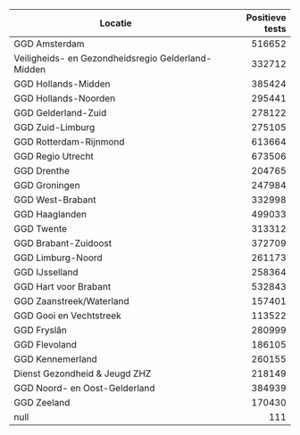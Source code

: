| Locatie | Positieve tests |
|---------|----------------:|
| GGD Amsterdam                            | 516652 |
| Veiligheids- en Gezondheidsregio Gelderland-Midden | 332712 |
| GGD Hollands-Midden                      | 385424 |
| GGD Hollands-Noorden                     | 295441 |
| GGD Gelderland-Zuid                      | 278122 |
| GGD Zuid-Limburg                         | 275105 |
| GGD Rotterdam-Rijnmond                   | 613664 |
| GGD Regio Utrecht                        | 673506 |
| GGD Drenthe                              | 204765 |
| GGD Groningen                            | 247984 |
| GGD West-Brabant                         | 332998 |
| GGD Haaglanden                           | 499033 |
| GGD Twente                               | 313312 |
| GGD Brabant-Zuidoost                     | 372709 |
| GGD Limburg-Noord                        | 261173 |
| GGD IJsselland                           | 258364 |
| GGD Hart voor Brabant                    | 532843 |
| GGD Zaanstreek/Waterland                 | 157401 |
| GGD Gooi en Vechtstreek                  | 113522 |
| GGD Fryslân                              | 280999 |
| GGD Flevoland                            | 186105 |
| GGD Kennemerland                         | 260155 |
| Dienst Gezondheid & Jeugd ZHZ            | 218149 |
| GGD Noord- en Oost-Gelderland            | 384939 |
| GGD Zeeland                              | 170430 |
| null                                     |   111 |
